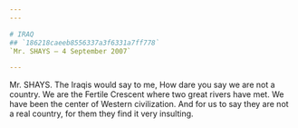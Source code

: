 ```yaml
---
---

# IRAQ
## `186218caeeb8556337a3f6331a7ff778`
`Mr. SHAYS — 4 September 2007`

---
```



Mr. SHAYS. The Iraqis would say to me, How dare you say we are not a 
country. We are the Fertile Crescent where two great rivers have met. 
We have been the center of Western civilization. And for us to say they 
are not a real country, for them they find it very insulting.